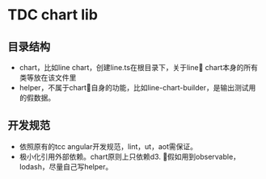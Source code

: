 # TDC chart lib

## 目录结构

- chart，比如line chart，创建line.ts在根目录下，关于line chart本身的所有类等放在该文件里
- helper，不属于chart自身的功能，比如line-chart-builder，是输出测试用的假数据。

## 开发规范

- 依照原有的tcc angular开发规范，lint，ut，aot需保证。
- 极小化引用外部依赖。chart原则上只依赖d3. 假如用到observable，lodash，尽量自己写helper。

